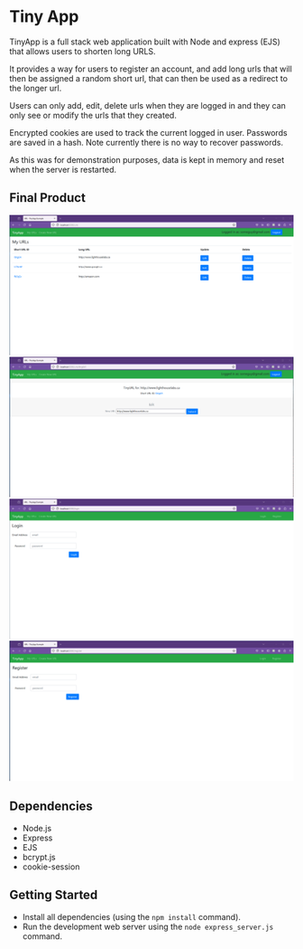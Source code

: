 # Tiny App

TinyApp is a full stack web application built with Node and express (EJS) that allows users to shorten long URLS.

It provides a way for users to register an account, and add long urls that will then be assigned a random short url, that can then be used as a redirect to the longer url.

Users can only add, edit, delete urls when they are logged in and they can only see or modify the urls that they created.  

Encrypted cookies are used to track the current logged in user.  Passwords are saved in a hash.  Note currently there is no way to recover passwords.

As this was for demonstration purposes, data is kept in memory and reset when the server is restarted.

## Final Product

!["Screenshot of Urls page"](https://github.com/MikeDragert/tinyapp/blob/master/docs/TinyApp%20-%20main%20page.png?raw=true)
!["Screenshot of Url Edit page"](https://github.com/MikeDragert/tinyapp/blob/master/docs/TineApp%20-%20update%20url.png?raw=true)
!["Screenshot of Login page"](https://github.com/MikeDragert/tinyapp/blob/master/docs/TineApp%20-%20login.png?raw=true)
!["Screenshot of Register page"](https://github.com/MikeDragert/tinyapp/blob/master/docs/TinyApp%20-%20Register.png?raw=true)

## Dependencies

- Node.js
- Express
- EJS
- bcrypt.js
- cookie-session

## Getting Started

- Install all dependencies (using the `npm install` command).
- Run the development web server using the `node express_server.js` command.

